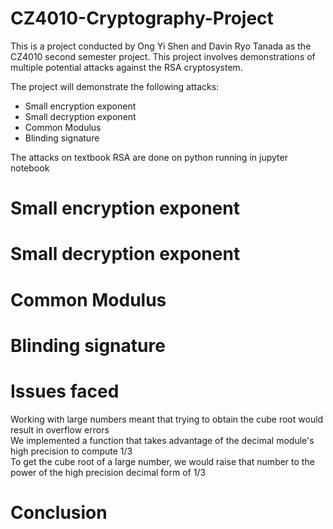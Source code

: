 # CZ4010-Cryptography-Project

This is a project conducted by Ong Yi Shen and Davin Ryo Tanada 
as the CZ4010 second semester project. This project involves demonstrations
of multiple potential attacks against the RSA cryptosystem.

The project will demonstrate the following attacks:
- Small encryption exponent
- Small decryption exponent
- Common Modulus
- Blinding signature

The attacks on textbook RSA are done on python running in jupyter notebook

# Small encryption exponent

# Small decryption exponent

# Common Modulus

# Blinding signature

# Issues faced
Working with large numbers meant that trying to obtain the cube root would result in overflow errors<br>
We implemented a function that takes advantage of the decimal module's high precision to compute 1/3<br>
To get the cube root of a large number, we would raise that number to the power of the high precision decimal form of 1/3

# Conclusion

